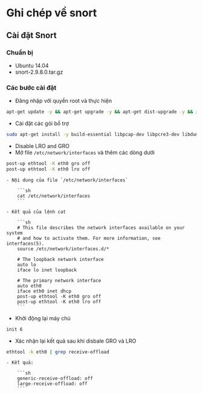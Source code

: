 # Ghi chép về snort

## Cài đặt Snort
### Chuẩn bị

- Ubuntu 14.04
- snort-2.9.8.0.tar.gz

### Các bước cài đặt

- Đăng nhập với quyền root và thực hiện 

```sh
apt-get update -y && apt-get upgrade -y && apt-get dist-upgrade -y && init 6
```


- Cài đặt các gói bổ trợ

```sh 
sudo apt-get install -y build-essential libpcap-dev libpcre3-dev libdumbnet-dev bison flex zlib1g-dev liblzma-dev openssl libssl-dev ethtool
```

- Disable LRO and GRO
- Mở file  `/etc/network/interfaces` và thêm các dòng dưới

```sh
post-up ethtool -K eth0 gro off
post-up ethtool -K eth0 lro off
```

    - Nội dung của file `/etc/network/interfaces`

        ```sh
        cat /etc/network/interfaces
        ```

    - Kết quả của lệnh cat 
            
        ```sh
        # This file describes the network interfaces available on your system
        # and how to activate them. For more information, see interfaces(5).
        source /etc/network/interfaces.d/*
         
        # The loopback network interface
        auto lo
        iface lo inet loopback
         
        # The primary network interface
        auto eth0
        iface eth0 inet dhcp
        post-up ethtool -K eth0 gro off
        post-up ethtool -K eth0 lro off
        ```
        
- Khởi động lại máy chủ

```sh
init 6
``` 

- Xác nhận lại kết quả sau khi disbale GRO và LRO

```sh
ethtool -k eth0 | grep receive-offload
```

    - Kết quả: 

        ```sh
        generic-receive-offload: off
        large-receive-offload: off
        ```